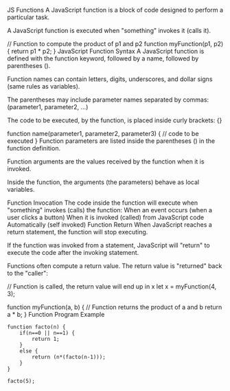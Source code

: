 JS Functions
A JavaScript function is a block of code designed to perform a particular task.

A JavaScript function is executed when "something" invokes it (calls it).

  // Function to compute the product of p1 and p2
  function myFunction(p1, p2) {
  return p1 * p2;
  }
JavaScript Function Syntax
A JavaScript function is defined with the function keyword, followed by a name, followed by parentheses ().

Function names can contain letters, digits, underscores, and dollar signs (same rules as variables).

The parentheses may include parameter names separated by commas: (parameter1, parameter2, ...)

The code to be executed, by the function, is placed inside curly brackets: {}

  function name(parameter1, parameter2, parameter3) {
  // code to be executed
  }
Function parameters are listed inside the parentheses () in the function definition.

Function arguments are the values received by the function when it is invoked.

Inside the function, the arguments (the parameters) behave as local variables.

Function Invocation
The code inside the function will execute when "something" invokes (calls) the function:
When an event occurs (when a user clicks a button)
When it is invoked (called) from JavaScript code
Automatically (self invoked)
Function Return
When JavaScript reaches a return statement, the function will stop executing.

If the function was invoked from a statement, JavaScript will "return" to execute the code after the invoking statement.

Functions often compute a return value. The return value is "returned" back to the "caller":

  // Function is called, the return value will end up in x
  let x = myFunction(4, 3);

  function myFunction(a, b) {
  // Function returns the product of a and b
  return a * b;
  }
Function Program
    Example 
    
    function facto(n) {
        if(n==0 || n==1) {
            return 1;
        }
        else {
            return (n*(facto(n-1)));
        }
    }

    facto(5);